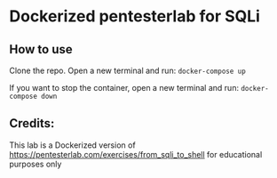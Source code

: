 # Dockerized pentesterlab for SQLi

## How to use
Clone the repo. Open a new terminal and run:
``docker-compose up``

If you want to stop the container, open a new terminal and run:
``docker-compose down``

## Credits:
This lab is a Dockerized version of https://pentesterlab.com/exercises/from_sqli_to_shell for educational purposes only
